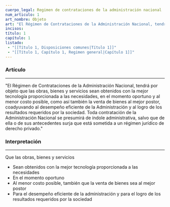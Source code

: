 ```yaml
---
cuerpo_legal: Regimen de contrataciones de la administración nacional
num_articulo: 1
art_nombre: Objeto
art: "El Régimen de Contrataciones de la Administración Nacional, tendrá por objeto que las obras, bienes y servicios sean obtenidos con la mejor tecnología proporcionada a las necesidades, en el momento oportuno y al menor costo posible, como así también la venta de bienes al mejor postor, coadyuvando al desempeño eficiente de la Administración y al logro de los resultados requeridos por la sociedad. Toda contratación de la Administración Nacional se presumirá de índole administrativa, salvo que de ella o de sus antecedentes surja que está sometida a un régimen jurídico de derecho privado."
incisos: 
título: 1
capítulo: 1
listado:
 - "[[Título 1, Disposiciones comunes|Título 1]]"
 - "[[Título 1, Capítulo 1, Regimen general|Capítulo 1]]"
---
```

### Artículo
---
"El Régimen de Contrataciones de la Administración Nacional, tendrá por objeto que las obras, bienes y servicios sean obtenidos con la mejor tecnología proporcionada a las necesidades, en el momento oportuno y al menor costo posible, como así también la venta de bienes al mejor postor, coadyuvando al desempeño eficiente de la Administración y al logro de los resultados requeridos por la sociedad. Toda contratación de la Administración Nacional se presumirá de índole administrativa, salvo que de ella o de sus antecedentes surja que está sometida a un régimen jurídico de derecho privado."


### Interpretación
---
Que las obras, bienes y servicios
* Sean obtenidos con la mejor tecnología proporcionada a las necesidades
* En el momento oportuno
* Al menor costo posible, también que la venta de bienes sea al mejor postor
* Para el desempeño eficiente de la administración y para el logro de los resultados requeridos por la sociedad